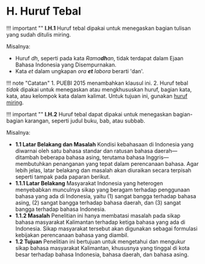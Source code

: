 # H. Huruf Tebal

!!! important ""
	**I.H.1** Huruf tebal dipakai untuk menegaskan bagian tulisan yang sudah ditulis miring.

Misalnya:

- Huruf *dh*, seperti pada kata *Rama**dh**an*, tidak terdapat dalam Ejaan Bahasa Indonesia yang Disempurnakan.
- Kata *et* dalam ungkapan *ora **et** labora* berarti 'dan'.

!!! note "Catatan"
	1. PUEBI 2015 menambahkan klausul ini.
	2. Huruf tebal *tidak* dipakai untuk menegaskan atau mengkhususkan huruf, bagian kata, kata, atau kelompok kata dalam kalimat. Untuk tujuan ini, gunakan [huruf miring](huruf-miring.md).

!!! important ""
	**I.H.2** Huruf tebal dapat dipakai untuk menegaskan bagian-bagian karangan, seperti judul buku, bab, atau subbab.

Misalnya:

- **1\.1 Latar Belakang dan Masalah**
Kondisi kebahasaan di Indonesia yang diwarnai oleh satu bahasa standar dan ratusan bahasa daerah—ditambah beberapa bahasa asing, terutama bahasa Inggris— membutuhkan penanganan yang tepat dalam perencanaan bahasa. Agar lebih jelas, latar belakang dan masalah akan diuraikan secara terpisah seperti tampak pada paparan berikut.
- **1\.1\.1 Latar Belakang**
Masyarakat Indonesia yang heterogen menyebabkan munculnya sikap yang beragam terhadap penggunaan bahasa yang ada di Indonesia, yaitu (1) sangat bangga terhadap bahasa asing, (2) sangat bangga terhadap bahasa daerah, dan (3) sangat bangga terhadap bahasa Indonesia.
- **1\.1\.2 Masalah**
Penelitian ini hanya membatasi masalah pada sikap bahasa masyarakat Kalimantan terhadap ketiga bahasa yang ada di Indonesia. Sikap masyarakat tersebut akan digunakan sebagai formulasi kebijakan perencanaan bahasa yang diambil.
- **1\.2 Tujuan**
Penelitian ini bertujuan untuk mengetahui dan mengukur sikap bahasa masyarakat Kalimantan, khususnya yang tinggal di kota besar terhadap bahasa Indonesia, bahasa daerah, dan bahasa asing.
